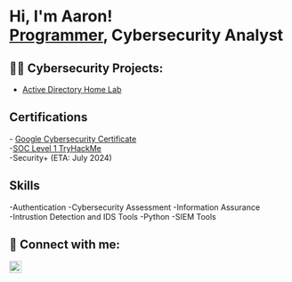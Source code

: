 <h1>Hi, I'm Aaron! <br/><a href="https://github.com/Developer-AaronB">Programmer</a>, <a>Cybersecurity Analyst </a></h1>

<h2>👨‍💻 Cybersecurity Projects:</h2>

- <a href="https://github.com/Developer-AaronB/ActiveDirectoryHomeLab/tree/main">Active Directory Home Lab</a>

<h2>Certifications</h2>
- <a href="https://www.credly.com/badges/abc3b787-4002-42dd-9ff7-013e7641b521/linked_in_profile">Google Cybersecurity Certificate</a>
</br>
-<a href="https://tryhackme-certificates.s3-eu-west-1.amazonaws.com/THM-ZVZ8ZYQ3PP.png">SOC Level 1 TryHackMe</a>
</br>
-Security+ (ETA: July 2024) 
<h2>Skills</h2>
-Authentication
-Cybersecurity Assessment
-Information Assurance
</br>
-Intrustion Detection and IDS Tools
-Python
-SIEM Tools


<h2> 🤳 Connect with me:</h2>



[<img align="left" alt="AaronBotello | LinkedIn" width="22px" src="https://cdn.jsdelivr.net/npm/simple-icons@v3/icons/linkedin.svg" />][linkedin]


[linkedin]: https://www.linkedin.com/in/aaron-botello-032181246/



<!--
**joshmadakor1/joshmadakor1** is a ✨ _special_ ✨ repository because its `README.md` (this file) appears on your GitHub profile.

Here are some ideas to get you started:

- 🔭 I’m currently working on ...
- 🌱 I’m currently learning ...
- 👯 I’m looking to collaborate on ...
- 🤔 I’m looking for help with ...
- 💬 Ask me about ...
- 📫 How to reach me: ...
- 😄 Pronouns: ...
- ⚡ Fun fact: ...
-->
